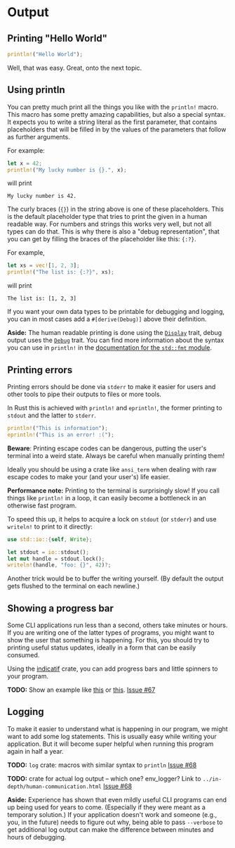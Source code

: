 # Output

## Printing "Hello World"

```rust
println!("Hello World");
```

Well, that was easy.
Great, onto the next topic.

## Using println

You can pretty much print all the things you like
with the `println!` macro.
This macro has some pretty amazing capabilities,
but also a special syntax.
It expects you to write a string literal as the first parameter,
that contains placeholders that will be filled in
by the values of the parameters that follow as further arguments.

For example:

```rust
let x = 42;
println!("My lucky number is {}.", x);
```

will print

```console
My lucky number is 42.
```

The curly braces (`{}`) in the string above is one of these placeholders.
This is the default placeholder type
that tries to print the given in a human readable way.
For numbers and strings this works very well,
but not all types can do that.
This is why there is also a "debug representation",
that you can get by filling the braces of the placeholder like this: `{:?}`.

For example,

```rust
let xs = vec![1, 2, 3];
println!("The list is: {:?}", xs);
```

will print

```console
The list is: [1, 2, 3]
```

If you want your own data types to be printable for debugging and logging,
you can in most cases add a `#[derive(Debug)]` above their definition.

<aside>

**Aside:**
The human readable printing is done using the [`Display`] trait,
debug output uses the [`Debug`] trait.
You can find more information about the syntax you can use in `println!`
in the [documentation for the `std::fmt` module][std::fmt].

[`Display`]: https://doc.rust-lang.org/1.27.2/std/fmt/trait.Display.html
[`Debug`]: https://doc.rust-lang.org/1.27.2/std/fmt/trait.Debug.html
[std::fmt]: https://doc.rust-lang.org/1.27.2/std/fmt/index.html

</aside>

## Printing errors

Printing errors should be done via `stderr`
to make it easier for users
and other tools
to pipe their outputs to files
or more tools.

In Rust this is achieved
with `println!` and `eprintln!`,
the former printing to `stdout`
and the latter to `stderr`.

```rust
println!("This is information");
eprintln!("This is an error! :(");
```

<aside>

**Beware**: Printing escape codes can be dangerous,
putting the user's terminal into a weird state.
Always be careful when manually printing them!

Ideally you should be using a crate like `ansi_term`
when dealing with raw escape codes
to make your (and your user's) life easier.

</aside>


<aside class="note">

**Performance note:**
Printing to the terminal is surprisingly slow!
If you call things like `println!` in a loop,
it can easily become a bottleneck in an otherwise fast program.

To speed this up,
it helps to acquire a lock on `stdout` (or `stderr`)
and use `writeln!` to print to it directly:

```rust
use std::io::{self, Write};

let stdout = io::stdout();
let mut handle = stdout.lock();
writeln!(handle, "foo: {}", 42)?;
```

Another trick would be to buffer the writing yourself.
(By default the output gets flushed to the terminal on each newline.)

</aside>

## Showing a progress bar

Some CLI applications run less than a second,
others take minutes or hours.
If you are writing one of the latter types of programs,
you might want to show the user that something is happening.
For this, you should try to printing useful status updates,
ideally in a form that can be easily consumed.

Using the [indicatif] crate,
you can add progress bars
and little spinners to your program.

<aside class="todo">

**TODO:**
Show an example like
[this](https://github.com/mitsuhiko/indicatif/blob/950091d1b1683a88e01c4d4975f591009f56322b/examples/log.rs)
or [this](https://github.com/ashleygwilliams/cargo-generate/blob/c18cba0b33764012e25288d43c6a8545222b96f4/src/main.rs#L95).
[Issue #67](https://github.com/rust-lang-nursery/cli-wg/issues/67)

</aside>

[indicatif]: https://crates.io/crates/indicatif

## Logging

To make it easier to understand what is happening in our program,
we might want to add some log statements.
This is usually easy while writing your application.
But it will become super helpful when running this program again in half a year.

<aside class="todo">

**TODO:**
`log` crate: macros with similar syntax to `println`
[Issue #68](https://github.com/rust-lang-nursery/cli-wg/issues/68)

</aside>

<aside class="todo">

**TODO:**
crate for actual log output – which one?
env_logger?
Link to `../in-depth/human-communication.html`
[Issue #68](https://github.com/rust-lang-nursery/cli-wg/issues/68)

</aside>

<aside>

**Aside:**
Experience has shown that even mildly useful CLI programs can end up being used for years to come.
(Especially if they were meant as a temporary solution.)
If your application doesn't work
and someone (e.g., you, in the future) needs to figure out why,
being able to pass `--verbose` to get additional log output
can make the difference between minutes and hours of debugging.

</aside>
